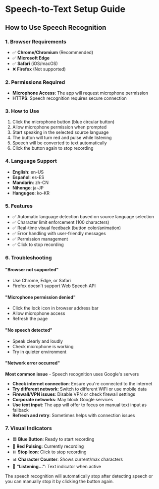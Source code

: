 # Speech-to-Text Setup Guide

## How to Use Speech Recognition

### 1. **Browser Requirements**
- ✅ **Chrome/Chromium** (Recommended)
- ✅ **Microsoft Edge**
- ✅ **Safari** (iOS/macOS)
- ❌ **Firefox** (Not supported)

### 2. **Permissions Required**
- **Microphone Access**: The app will request microphone permission
- **HTTPS**: Speech recognition requires secure connection

### 3. **How to Use**
1. Click the microphone button (blue circular button)
2. Allow microphone permission when prompted
3. Start speaking in the selected source language
4. The button will turn red and pulse while listening
5. Speech will be converted to text automatically
6. Click the button again to stop recording

### 4. **Language Support**
- **English**: en-US
- **Español**: es-ES
- **Mandarin**: zh-CN
- **Nihongo**: ja-JP
- **Hangugeo**: ko-KR

### 5. **Features**
- ✅ Automatic language detection based on source language selection
- ✅ Character limit enforcement (100 characters)
- ✅ Real-time visual feedback (button color/animation)
- ✅ Error handling with user-friendly messages
- ✅ Permission management
- ✅ Click to stop recording

### 6. **Troubleshooting**

#### "Browser not supported"
- Use Chrome, Edge, or Safari
- Firefox doesn't support Web Speech API

#### "Microphone permission denied"
- Click the lock icon in browser address bar
- Allow microphone access
- Refresh the page

#### "No speech detected"
- Speak clearly and loudly
- Check microphone is working
- Try in quieter environment

#### "Network error occurred"
**Most common issue** - Speech recognition uses Google's servers
- **Check internet connection**: Ensure you're connected to the internet
- **Try different network**: Switch to different WiFi or use mobile data
- **Firewall/VPN issues**: Disable VPN or check firewall settings
- **Corporate networks**: May block Google services
- **Use text input**: The app will offer to focus on manual text input as fallback
- **Refresh and retry**: Sometimes helps with connection issues

### 7. **Visual Indicators**
- 🟦 **Blue Button**: Ready to start recording
- 🔴 **Red Pulsing**: Currently recording
- ⏸️ **Stop Icon**: Click to stop recording
- 📊 **Character Counter**: Shows current/max characters
- 🔴 **"Listening..."**: Text indicator when active

The speech recognition will automatically stop after detecting speech or you can manually stop it by clicking the button again.